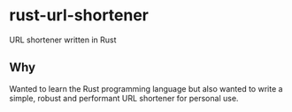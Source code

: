 # rust-url-shortener

URL shortener written in Rust

## Why

Wanted to learn the Rust programming language but also wanted to write a simple, robust and performant URL shortener for personal use.
